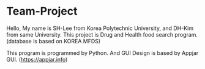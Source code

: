 # Team-Project

Hello, My name is SH-Lee from Korea Polytechnic University, and DH-Kim from same University.
This project is Drug and Health food search program.(database is based on KOREA MFDS)

This program is programmed by Python. And GUI Design is based by Appjar GUI. (https://appjar.info)

